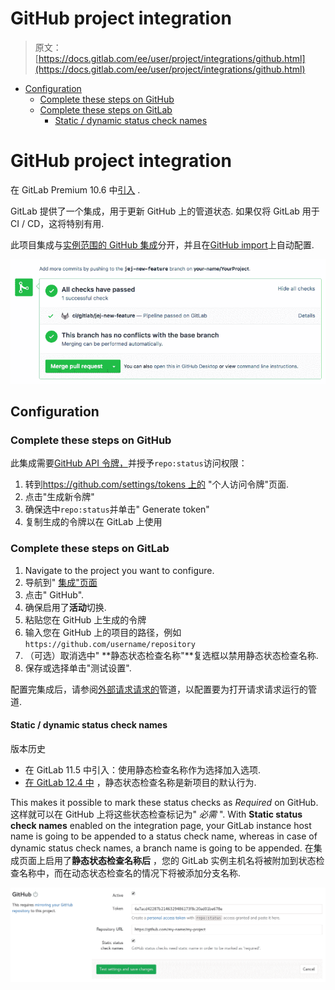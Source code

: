 # GitHub project integration

> 原文：[https://docs.gitlab.com/ee/user/project/integrations/github.html](https://docs.gitlab.com/ee/user/project/integrations/github.html)

*   [Configuration](#configuration)
    *   [Complete these steps on GitHub](#complete-these-steps-on-github)
    *   [Complete these steps on GitLab](#complete-these-steps-on-gitlab)
        *   [Static / dynamic status check names](#static--dynamic-status-check-names)

# GitHub project integration[](#github-project-integration-premium "Permalink")

在 GitLab Premium 10.6 中[引入](https://gitlab.com/gitlab-org/gitlab/-/issues/3836) .

GitLab 提供了一个集成，用于更新 GitHub 上的管道状态. 如果仅将 GitLab 用于 CI / CD，这将特别有用.

此项目集成与[实例范围的 GitHub 集成](../import/github.html#mirroring-and-pipeline-status-sharing)分开，并且在[GitHub import](../../../integration/github.html)上自动配置.

[![Pipeline status update on GitHub](img/e3e09b090e6c8612f71f6dbd7244cbb2.png)](img/github_status_check_pipeline_update.png)

## Configuration[](#configuration "Permalink")

### Complete these steps on GitHub[](#complete-these-steps-on-github "Permalink")

此集成需要[GitHub API 令牌，](https://help.github.com/en/github/authenticating-to-github/creating-a-personal-access-token)并授予`repo:status`访问权限：

1.  转到[https://github.com/settings/tokens 上的](https://github.com/settings/tokens) "个人访问令牌"页面.
2.  点击"生成新令牌"
3.  确保选中`repo:status`并单击" Generate token"
4.  复制生成的令牌以在 GitLab 上使用

### Complete these steps on GitLab[](#complete-these-steps-on-gitlab "Permalink")

1.  Navigate to the project you want to configure.
2.  导航到" [集成"页面](overview.html#accessing-integrations)
3.  点击" GitHub".
4.  确保启用了**活动**切换.
5.  粘贴您在 GitHub 上生成的令牌
6.  输入您在 GitHub 上的项目的路径，例如`https://github.com/username/repository`
7.  （可选）取消选中" **静态状态检查名称"**复选框以禁用静态状态检查名称.
8.  保存或选择单击"测试设置".

配置完集成后，请参阅[外部请求请求的](../../../ci/ci_cd_for_external_repos/#pipelines-for-external-pull-requests)管道，以配置要为打开请求请求运行的管道.

#### Static / dynamic status check names[](#static--dynamic-status-check-names "Permalink")

版本历史

*   在 GitLab 11.5 中引入：使用静态检查名称作为选择加入选项.
*   [在 GitLab 12.4 中](https://gitlab.com/gitlab-org/gitlab/-/issues/9931) ，静态状态检查名称是新项目的默认行为.

This makes it possible to mark these status checks as *Required* on GitHub. 这样就可以在 GitHub 上将这些状态检查标记为" *必需* ". With **Static status check names** enabled on the integration page, your GitLab instance host name is going to be appended to a status check name, whereas in case of dynamic status check names, a branch name is going to be appended. 在集成页面上启用了**静态状态检查名称后** ，您的 GitLab 实例主机名将被附加到状态检查名称中，而在动态状态检查名的情况下将被添加分支名称.

[![Configure GitHub Project Integration](img/9101937463fa0be989f93d09d9f54d7a.png)](img/github_configuration.png)